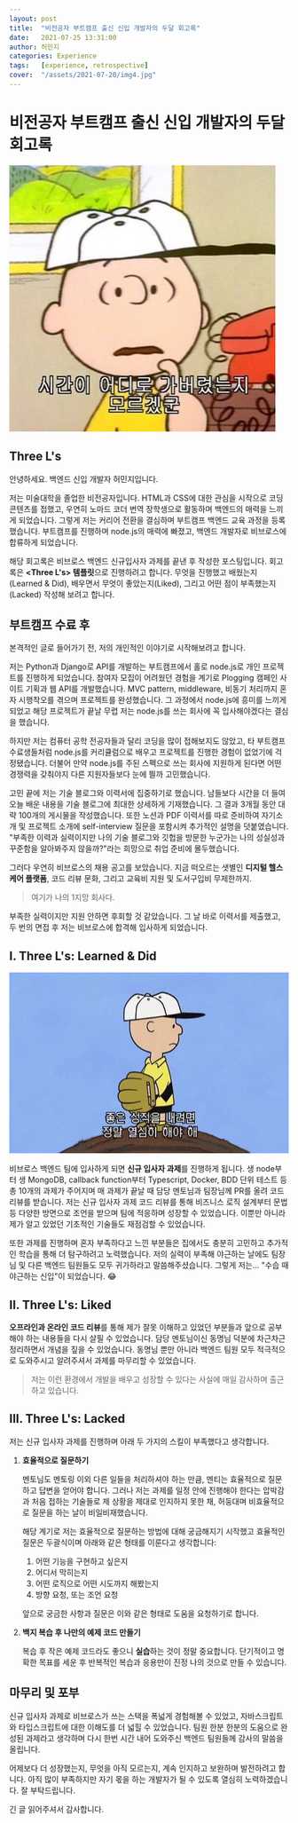 ```yaml
---
layout: post
title:  "비전공자 부트캠프 출신 신입 개발자의 두달 회고록"
date:   2021-07-25 13:31:00
author: 허민지
categories: Experience
tags:   [experience, retrospective]
cover:  "/assets/2021-07-20/img4.jpg"
---
```


# 비전공자 부트캠프 출신 신입 개발자의 두달 회고록

![image](/assets/2021-07-20/img2.jpeg)

## Three L's

안녕하세요. 백엔드 신입 개발자 허민지입니다. 

저는 미술대학을 졸업한 비전공자입니다. HTML과 CSS에 대한 관심을 시작으로 코딩 콘텐츠를 접했고, 우연히 노마드 코더 번역 장학생으로 활동하며 백엔드의 매력을 느끼게 되었습니다. 그렇게 저는 커리어 전환을 결심하며 부트캠프 백엔드 교육 과정을 등록했습니다. 부트캠프를 진행하며 node.js의 매력에 빠졌고, 백엔드 개발자로 비브로스에 합류하게 되었습니다. 

해당 회고록은 비브로스 백엔드 신규입사자 과제를 끝낸 후 작성한 포스팅입니다. 회고록은 **<Three L's> 템플릿**으로 진행하려고 합니다. 무엇을 진행했고 배웠는지(Learned & Did), 배우면서 무엇이 좋았는지(Liked), 그리고 어떤 점이 부족했는지(Lacked) 작성해 보려고 합니다. 

## 부트캠프 수료 후

본격적인 글로 들어가기 전, 저의 개인적인 이야기로 시작해보려고 합니다. 

저는 Python과 Django로 API를 개발하는 부트캠프에서 홀로 node.js로 개인 프로젝트를 진행하게 되었습니다. 참여자 모집이 어려웠던 경험을 계기로 Plogging 캠페인 사이트 기획과 웹 API를 개발했습니다. MVC pattern, middleware, 비동기 처리까지 혼자 시행착오를 겪으며 프로젝트를 완성했습니다. 그 과정에서 node.js에 흥미를 느끼게 되었고 해당 프로젝트가 끝날 무렵 저는 node.js를 쓰는 회사에 꼭 입사해야겠다는 결심을 했습니다.

하지만 저는 컴퓨터 공학 전공자들과 달리 코딩을 많이 접해보지도 않았고, 타 부트캠프 수료생들처럼 node.js를 커리큘럼으로 배우고 프로젝트를 진행한 경험이 없었기에 걱정됐습니다. 더불어 만약 node.js를 주된 스펙으로 쓰는 회사에 지원하게 된다면 어떤 경쟁력을 갖춰야지 다른 지원자들보다 눈에 띌까 고민했습니다. 

고민 끝에 저는 기술 블로그와 이력서에 집중하기로 했습니다. 남들보다 시간을 더 들여 오늘 배운 내용을 기술 블로그에 최대한 상세하게 기재했습니다. 그 결과 3개월 동안 대략 100개의 게시물을 작성했습니다. 또한 노션과 PDF 이력서를 따로 준비하여 자기소개 및 프로젝트 소개에 self-interview 질문을 포함시켜 추가적인 설명을 덧붙였습니다. "부족한 이력과 실력이지만 나의 기술 블로그와 깃헙을 방문한 누군가는 나의 성실성과 꾸준함을 알아봐주지 않을까?"라는 희망으로 취업 준비에 몰두했습니다. 

그러다 우연히 비브로스의 채용 공고를 보았습니다. 지금 떠오르는 샛별인 **디지털 헬스케어 플랫폼**, 코드 리뷰 문화, 그리고 교육비 지원 및 도서구입비 무제한까지.

> 여기가 나의 1지망 회사다.

부족한 실력이지만 지원 안하면 후회할 것 같았습니다. 그 날 바로 이력서를 제출했고, 두 번의 면접 후 저는 비브로스에 합격해 입사하게 되었습니다. 

## I. Three L's: Learned & Did

![image](/assets/2021-07-20/img1.jpeg)

비브로스 백엔드 팀에 입사하게 되면 **신규 입사자 과제**를 진행하게 됩니다. 생 node부터 생 MongoDB, callback function부터 Typescript, Docker, BDD 단위 테스트 등 총 10개의 과제가 주어지며 매 과제가 끝날 때 담당 멘토님과 팀장님께 PR를 올려 코드 리뷰를 받습니다. 저는 신규 입사자 과제 코드 리뷰를 통해 비즈니스 로직 설계부터 문법 등 다양한 방면으로 조언을 받으며 팀에 적응하며 성장할 수 있었습니다. 이뿐만 아니라 제가 알고 있었던 기초적인 기술들도 재점검할 수 있었습니다. 

또한 과제를 진행하며 혼자 부족하다고 느낀 부분들은 집에서도 충분히 고민하고 추가적인 학습을 통해 더 탐구하려고 노력했습니다. 저의 실력이 부족해 야근하는 날에도 팀장님 및 다른 백엔드 팀원들도 모두 귀가하라고 말씀해주셨습니다. 그렇게 저는... "수습 때 야근하는 신입"이 되었습니다. 😂

## II. Three L's: Liked

**오프라인과 온라인 코드 리뷰**를 통해 제가 잘못 이해하고 있었던 부분들과 앞으로 공부해야 하는 내용들을 다시 살필 수 있었습니다. 담당 멘토님이신 동명님 덕분에 차근차근 정리하면서 개념을 짚을 수 있었습니다. 동명님 뿐만 아니라 백엔드 팀원 모두 적극적으로 도와주시고 알려주셔서 과제를 마무리할 수 있었습니다.

> 저는 이런 환경에서 개발을 배우고 성장할 수 있다는 사실에 매일 감사하며 출근하고 있습니다. 

## III. Three L's: Lacked

저는 신규 입사자 과제를 진행하며 아래 두 가지의 스킬이 부족했다고 생각합니다. 

1. **효율적으로 질문하기**

    멘토님도 멘토링 이외 다른 일들을 처리하셔야 하는 만큼, 멘티는 효율적으로 질문하고 답변을 얻어야 합니다. 그러나 저는 과제를 일정 안에 진행해야 한다는 압박감과 처음 접하는 기술들로 제 상황을 제대로 인지하지 못한 채, 허둥대며 비효율적으로 질문을 하는 날이 비일비재했습니다. 
    
    해당 계기로 저는 효율적으로 질문하는 방법에 대해 궁금해지기 시작했고 효율적인 질문은 두괄식이며 아래와 같은 형태를 이룬다고 생각합니다:

    1. 어떤 기능을 구현하고 싶은지
    2. 어디서 막히는지
    3. 어떤 로직으로 어떤 시도까지 해봤는지
    4. 방향 요청, 또는 조언 요청

    앞으로 궁금한 사항과 질문은 이와 같은 형태로 도움을 요청하기로 합니다.

2. **백지 복습 후 나만의 예제 코드 만들기**

    복습 후 작은 예제 코드라도 좋으니 **실습**하는 것이 정말 중요합니다. 단기적이고 명확한 목표를 세운 후 반복적인 복습과 응용만이 진정 나의 것으로 만들 수 있습니다.

## 마무리 및 포부
신규 입사자 과제로 비브로스가 쓰는 스택을 폭넓게 경험해볼 수 있었고, 자바스크립트와 타입스크립트에 대한 이해도를 더 넓힐 수 있었습니다. 팀원 한분 한분의 도움으로 완성된 과제라고 생각하며 다시 한번 시간 내어 도와주신 백엔드 팀원들께 감사의 말씀을 올립니다.

어제보다 더 성장했는지, 무엇을 아직 모르는지, 계속 인지하고 보완하며 발전하려고 합니다. 아직 많이 부족하지만 자기 몫을 하는 개발자가 될 수 있도록 열심히 노력하겠습니다. 잘 부탁드립니다.

긴 글 읽어주셔서 감사합니다.
